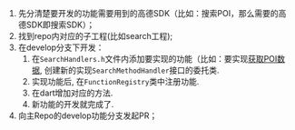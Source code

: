1. 先分清楚要开发的功能需要用到的高德SDK（比如：搜索POI，那么需要的高德SDK即搜索SDK）；
2. 找到repo内对应的子工程(比如search工程);
3. 在develop分支下开发：
    1. 在`SearchHandlers.h`文件内添加要实现的功能（比如：要实现[获取POI数据](https://lbs.amap.com/api/android-sdk/guide/map-data/poi), 创建新的实现`SearchMethodHandler`接口的委托类.
    2. 实现功能后, 在`FunctionRegistry`类中注册功能.
    3. 在dart增加对应的方法.
    4. 新功能的开发就完成了.
4. 向主Repo的develop功能分支发起PR；
